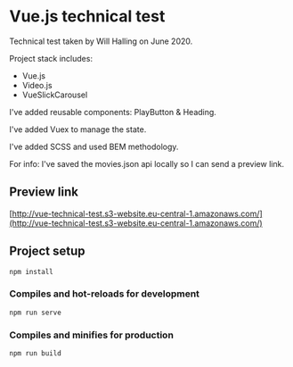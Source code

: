 # Vue.js technical test

Technical test taken by Will Halling on June 2020. 

Project stack includes:
 
* Vue.js
* Video.js
* VueSlickCarousel

I've added reusable components: PlayButton & Heading.

I've added Vuex to manage the state.

I've added SCSS and used BEM methodology.

For info: I've saved the movies.json api locally so I can send a preview link.

## Preview link
[http://vue-technical-test.s3-website.eu-central-1.amazonaws.com/](http://vue-technical-test.s3-website.eu-central-1.amazonaws.com/)

## Project setup
```
npm install
```

### Compiles and hot-reloads for development
```
npm run serve
```

### Compiles and minifies for production
```
npm run build
```
